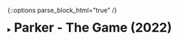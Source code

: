 {::options parse_block_html="true" /}
<details>
  <summary><h1 style="display:inline">Parker - The Game (2022)</h1></summary>

![](assets/images/portfolio/parker.png)

This was my last project at [Fantazm](https://www.fantazm.com). It was also my first solo full-stack game project, from conception to delivery. Parker - The Game is an online multiplayer turn-based team strategy game commissioned by [Event Creators](https://www.eventcreators.nl/) for their client [Parker Hannifin Netherlands](https://www.parker.com/nl/en/home.html).

You can read more about the project on the [postmortem I wrote about it](https://blog.matheusamazonas.net/posts/parker_postmortem).

Role: Game Developer, Game Designer  
Team size (development): 3  
Platform: WebGL  
Engine/Language: Unity/C#  
</details>